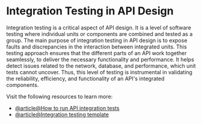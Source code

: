 # Integration Testing in API Design

Integration testing is a critical aspect of API design. It is a level of software testing where individual units or components are combined and tested as a group. The main purpose of integration testing in API design is to expose faults and discrepancies in the interaction between integrated units. This testing approach ensures that the different parts of an API work together seamlessly, to deliver the necessary functionality and performance. It helps detect issues related to the network, database, and performance, which unit tests cannot uncover. Thus, this level of testing is instrumental in validating the reliability, efficiency, and functionality of an API's integrated components.

Visit the following resources to learn more:

- [@article@How to run API integration tests](https://www.merge.dev/blog/api-integration-testing)
- [@article@Integration testing template](https://www.postman.com/templates/fe506090-ca91-4340-bea9-82d2c3d2bb9a/Integration-testing/)